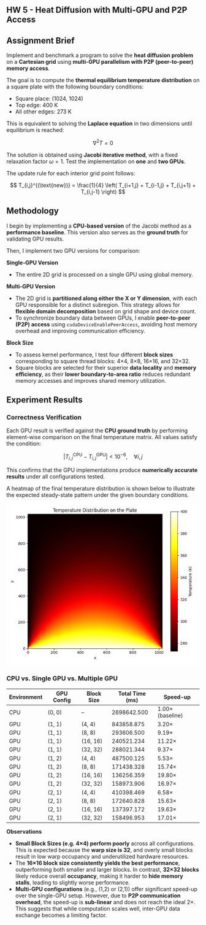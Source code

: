 HW 5 - Heat Diffusion with Multi-GPU and P2P Access
---

## Assignment Brief
Implement and benchmark a program to solve the **heat diffusion problem** on a **Cartesian grid** using **multi-GPU parallelism with P2P (peer-to-peer) memory access**.

The goal is to compute the **thermal equilibrium temperature distribution** on a square plate with the following boundary conditions:
- Square place: (1024, 1024)
- Top edge: 400 K
- All other edges: 273 K

This is equivalent to solving the **Laplace equation** in two dimensions until equilibrium is reached:

$$
\nabla^2 T = 0
$$

The solution is obtained using **Jacobi iterative method**, with a fixed relaxation factor $\omega = 1$. Test the implementation on **one** and **two GPUs**.

The update rule for each interior grid point follows:

$$
T_{i,j}^{(\text{new})} = \frac{1}{4} \left( T_{i+1,j} + T_{i-1,j} + T_{i,j+1} + T_{i,j-1} \right)
$$

## Methodology
I begin by implementing a **CPU-based version** of the Jacobi method as a **performance baseline**. This version also serves as the **ground truth** for validating GPU results.

Then, I implement two GPU versions for comparison:

**Single-GPU Version**
- The entire 2D grid is processed on a single GPU using global memory.

**Multi-GPU Version**
- The 2D grid is **partitioned along either the X or Y dimension**, with each GPU responsible for a distinct subregion. This strategy allows for **flexible domain decomposition** based on grid shape and device count.
- To synchronize boundary data between GPUs, I enable **peer-to-peer (P2P) access** using `cudaDeviceEnablePeerAccess`, avoiding host memory overhead and improving communication efficiency.

**Block Size**
- To assess kernel performance, I test four different **block sizes** corresponding to square thread blocks: 4×4, 8×8, 16×16, and 32×32.
- Square blocks are selected for their superior **data locality** and **memory efficiency**, as their **lower boundary-to-area ratio** reduces redundant memory accesses and improves shared memory utilization.

## Experiment Results

### Correctness Verification
Each GPU result is verified against the **CPU ground truth** by performing element-wise comparison on the final temperature matrix. All values satisfy the condition:

$$
\left| T^{\text{CPU}}_{i,j} - T^{\text{GPU}}_{i,j} \right| < 10^{-6}, \quad \forall i, j
$$

This confirms that the GPU implementations produce **numerically accurate results** under all configurations tested.

A heatmap of the final temperature distribution is shown below to illustrate the expected steady-state pattern under the given boundary conditions.

![](result_log/heatmap.png)

### CPU vs. Single GPU vs. Multiple GPU

| Environment | GPU Config | Block Size  | Total Time (ms)  | Speed-up         |
|-------------|------------|-------------|------------------|------------------|
| CPU         | (0, 0)     | –           | 2698642.500      | 1.00× (baseline) |
| GPU         | (1, 1)     | (4, 4)      | 843858.875       | 3.20×            |
| GPU         | (1, 1)     | (8, 8)      | 293606.500       | 9.19×            |
| GPU         | (1, 1)     | (16, 16)    | 240521.234       | 11.22×           |
| GPU         | (1, 1)     | (32, 32)    | 288021.344       | 9.37×            |
| GPU         | (1, 2)     | (4, 4)      | 487500.125       | 5.53×            |
| GPU         | (1, 2)     | (8, 8)      | 171438.328       | 15.74×           |
| GPU         | (1, 2)     | (16, 16)    | 136256.359       | 19.80×           |
| GPU         | (1, 2)     | (32, 32)    | 158973.906       | 16.97×           |
| GPU         | (2, 1)     | (4, 4)      | 410398.469       | 6.58×            |
| GPU         | (2, 1)     | (8, 8)      | 172640.828       | 15.63×           |
| GPU         | (2, 1)     | (16, 16)    | 137397.172       | 19.63×           |
| GPU         | (2, 1)     | (32, 32)    | 158496.953       | 17.01×           |

**Observations**
- **Small Block Sizes (e.g. 4×4) perform poorly** across all configurations. This is expected because the **warp size is 32**, and overly small blocks result in low warp occupancy and underutilized hardware resources.
- The **16×16 block size consistently yields the best performance**, outperforming both smaller and larger blocks. In contrast, **32×32 blocks** likely reduce overall **occupancy**, making it harder to **hide memory stalls**, leading to slightly worse performance.
- **Multi-GPU configurations** (e.g., (1,2) or (2,1)) offer significant speed-up over the single-GPU setup. However, due to **P2P communication overhead**, the speed-up is **sub-linear** and does not reach the ideal 2×. This suggests that while computation scales well, inter-GPU data exchange becomes a limiting factor.
